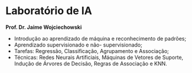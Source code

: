 # Laboratório de IA
**Prof. Dr. Jaime Wojciechowski**

* Introdução ao aprendizado de máquina e reconhecimento de padrões;
* Aprendizado supervisionado e não- supervisionado;
* Tarefas: Regressão, Classificação, Agrupamento e Associação;
* Técnicas: Redes Neurais Artificiais, Máquinas de Vetores de Suporte, Indução de Árvores de Decisão, Regras de Associação e KNN.